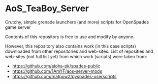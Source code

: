 # AoS_TeaBoy_Server
Crutchy, simple grenade launchers (and more) scripts for OpenSpades game server

Contents of this repository is free to use and modify by anyone.

However, this repository also contains work (in this case scripts) downloaded from other repositories and web-sites.
List of reposities and web-sites (not full list yet) from which work (scripts) were taken from:
* https://github.com/aloha-pk/spades-public
* https://github.com/1AmYF/aos-server-mods
* https://github.com/matpow2/pyspades-userscripts
